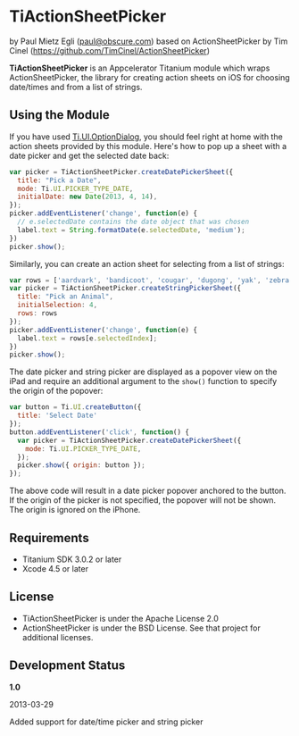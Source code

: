 # TiActionSheetPicker

by Paul Mietz Egli (paul@obscure.com)
based on ActionSheetPicker by Tim Cinel (https://github.com/TimCinel/ActionSheetPicker)

**TiActionSheetPicker** is an Appcelerator Titanium module which wraps ActionSheetPicker, the library for
creating action sheets on iOS for choosing date/times and from a list of strings.

## Using the Module

If you have used [Ti.UI.OptionDialog](http://docs.appcelerator.com/titanium/latest/#!/api/Titanium.UI.OptionDialog),
you should feel right at home with the action sheets provided by this module.  Here's how to pop up a
sheet with a date picker and get the selected date back:

```javascript
var picker = TiActionSheetPicker.createDatePickerSheet({
  title: "Pick a Date",
  mode: Ti.UI.PICKER_TYPE_DATE,
  initialDate: new Date(2013, 4, 14),
});
picker.addEventListener('change', function(e) {
  // e.selectedDate contains the date object that was chosen
  label.text = String.formatDate(e.selectedDate, 'medium');
})
picker.show();
```

Similarly, you can create an action sheet for selecting from a list of strings:
```javascript
var rows = ['aardvark', 'bandicoot', 'cougar', 'dugong', 'yak', 'zebra' ];
var picker = TiActionSheetPicker.createStringPickerSheet({
  title: "Pick an Animal",
  initialSelection: 4,
  rows: rows
});
picker.addEventListener('change', function(e) {
  label.text = rows[e.selectedIndex];
})
picker.show();
```

The date picker and string picker are displayed as a popover view on the iPad and require
an additional argument to the `show()` function to specify the origin of the popover:

```javascript
var button = Ti.UI.createButton({
  title: 'Select Date'
});
button.addEventListener('click', function() {
  var picker = TiActionSheetPicker.createDatePickerSheet({
    mode: Ti.UI.PICKER_TYPE_DATE,
  });
  picker.show({ origin: button });
});
```

The above code will result in a date picker popover anchored to the button.  If the origin
of the picker is not specified, the popover will not be shown.  The origin is ignored on
the iPhone.

## Requirements

* Titanium SDK 3.0.2 or later
* Xcode 4.5 or later

## License

* TiActionSheetPicker is under the Apache License 2.0
* ActionSheetPicker is under the BSD License. See that project for additional licenses.

## Development Status 

**1.0**

2013-03-29

Added support for date/time picker and string picker
